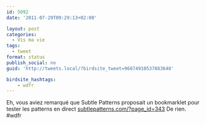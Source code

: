 ```yaml
---
id: 5092
date: '2011-07-29T09:29:13+02:00'

layout: post
categories:
  - Vis ma vie
tags:
  - tweet
format: status
publish_social: no
guid: 'http://tweets.local/?birdsite_tweet=96874910537883648'

birdsite_hashtags:
    - wdfr
---
```


Eh, vous aviez remarqué que Subtle Patterns proposait un bookmarklet pour tester les patterns en direct [subtlepatterns.com/?page\_id=343](http://subtlepatterns.com/?page_id=343) De rien. #wdfr
